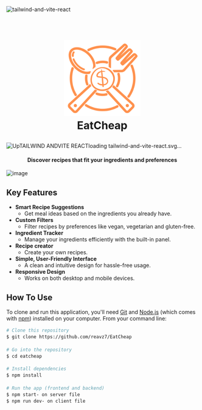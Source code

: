 ![tailwind-and-vite-react](https://github.com/user-attachments/assets/b6d1a084-586a-409e-9554-39c77b7138de)<h1 align="center">
  <br>
  <a href="https://github.com/kamil/eatcheap"><img src="client/public/eatcheap_logo.png" alt="EatCheap" width="200"></a>
  <br>
  EatCheap
  <br>
</h1>

![Up<svg xmlns="http://www.w3.org/2000/svg" width="246.29690551757812" height="35" viewBox="0 0 246.29690551757812 35"><rect width="124.90626525878906" height="35" fill="#8422ff"/><rect x="124.90626525878906" width="121.39064025878906" height="35" fill="#389AD5"/><text x="62.45313262939453" y="21.5" font-size="12" font-family="'Roboto', sans-serif" fill="#FFFFFF" text-anchor="middle" letter-spacing="2">TAILWIND AND</text><text x="185.6015853881836" y="21.5" font-size="12" font-family="'Montserrat', sans-serif" fill="#FFFFFF" text-anchor="middle" font-weight="900" letter-spacing="2">VITE REACT</text></svg>loading tailwind-and-vite-react.svg…]()

<h4 align="center">Discover recipes that fit your ingredients and preferences</h4>

![image](https://github.com/user-attachments/assets/46b8855b-8f07-4ec7-abd4-bf67692abffb)

## Key Features

* **Smart Recipe Suggestions**  
  - Get meal ideas based on the ingredients you already have.  
* **Custom Filters**  
  - Filter recipes by preferences like vegan, vegetarian and gluten-free.  
* **Ingredient Tracker**  
  - Manage your ingredients efficiently with the built-in panel.  
* **Recipe creator**  
  - Create your own recipes.  
* **Simple, User-Friendly Interface**  
  - A clean and intuitive design for hassle-free usage.  
* **Responsive Design**  
  - Works on both desktop and mobile devices.  

## How To Use

To clone and run this application, you'll need [Git](https://git-scm.com) and [Node.js](https://nodejs.org/en/download/) (which comes with [npm](http://npmjs.com)) installed on your computer. From your command line:

```bash
# Clone this repository
$ git clone https://github.com/reavz7/EatCheap

# Go into the repository
$ cd eatcheap

# Install dependencies
$ npm install

# Run the app (frontend and backend)
$ npm start- on server file
$ npm run dev- on client file
